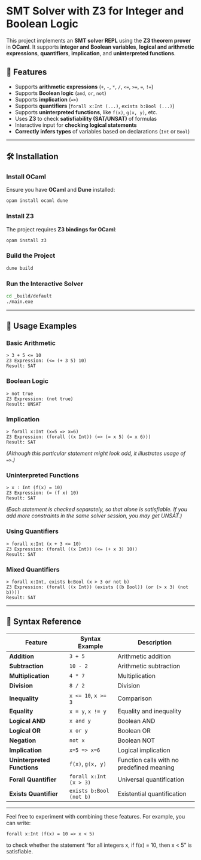 # SMT Solver with Z3 for Integer and Boolean Logic

This project implements an **SMT solver REPL** using the **Z3 theorem prover** in **OCaml**. It supports **integer and Boolean variables**, **logical and arithmetic expressions**, **quantifiers**, **implication**, and **uninterpreted functions**.

## 📌 Features
- Supports **arithmetic expressions** (`+`, `-`, `*`, `/`, `<=`, `>=`, `=`, `!=`)
- Supports **Boolean logic** (`and`, `or`, `not`)
- Supports **implication** (`=>`)
- Supports **quantifiers** (`forall x:Int (...)`, `exists b:Bool (...)`)
- Supports **uninterpreted functions**, like `f(x)`, `g(x, y)`, etc.
- Uses **Z3** to check **satisfiability (SAT/UNSAT)** of formulas
- Interactive input for **checking logical statements**
- **Correctly infers types** of variables based on declarations (`Int` or `Bool`)

---

## 🛠 Installation

### Install **OCaml**
Ensure you have **OCaml** and **Dune** installed:

```sh
opam install ocaml dune
```

### Install **Z3**
The project requires **Z3 bindings for OCaml**:

```sh
opam install z3
```

### Build the Project
```sh
dune build
```

### Run the Interactive Solver
```sh
cd _build/default
./main.exe
```

---

## 🎯 Usage Examples

### **Basic Arithmetic**
```
> 3 + 5 <= 10
Z3 Expression: (<= (+ 3 5) 10)
Result: SAT
```

### **Boolean Logic**
```
> not true
Z3 Expression: (not true)
Result: UNSAT
```

### **Implication**
```
> forall x:Int (x=5 => x=6)
Z3 Expression: (forall ((x Int)) (=> (= x 5) (= x 6)))
Result: SAT
```
*(Although this particular statement might look odd, it illustrates usage of `=>`.)*

### **Uninterpreted Functions**
```
> x : Int (f(x) = 10)
Z3 Expression: (= (f x) 10)
Result: SAT
```
*(Each statement is checked separately, so that alone is satisfiable. If you add more constraints in the same solver session, you may get UNSAT.)*

### **Using Quantifiers**
```
> forall x:Int (x + 3 <= 10)
Z3 Expression: (forall ((x Int)) (<= (+ x 3) 10))
Result: SAT
```

### **Mixed Quantifiers**
```
> forall x:Int, exists b:Bool (x > 3 or not b)
Z3 Expression: (forall ((x Int)) (exists ((b Bool)) (or (> x 3) (not b))))
Result: SAT
```

---

## 📜 Syntax Reference

| Feature                       | Syntax Example                    | Description                                |
|------------------------------|-----------------------------------|--------------------------------------------|
| **Addition**                 | `3 + 5`                           | Arithmetic addition                        |
| **Subtraction**              | `10 - 2`                          | Arithmetic subtraction                     |
| **Multiplication**           | `4 * 7`                           | Multiplication                             |
| **Division**                 | `8 / 2`                           | Division                                   |
| **Inequality**               | `x <= 10`, `x >= 3`               | Comparison                                 |
| **Equality**                 | `x = y`, `x != y`                 | Equality and inequality                    |
| **Logical AND**              | `x and y`                         | Boolean AND                                |
| **Logical OR**               | `x or y`                          | Boolean OR                                 |
| **Negation**                 | `not x`                           | Boolean NOT                                |
| **Implication**              | `x=5 => x=6`                      | Logical implication                        |
| **Uninterpreted Functions**  | `f(x)`, `g(x, y)`                 | Function calls with no predefined meaning  |
| **Forall Quantifier**        | `forall x:Int (x > 3)`            | Universal quantification                   |
| **Exists Quantifier**        | `exists b:Bool (not b)`           | Existential quantification                 |

---  

Feel free to experiment with combining these features. For example, you can write:

```
forall x:Int (f(x) = 10 => x < 5)
```

to check whether the statement “for all integers x, if f(x) = 10, then x < 5” is satisfiable.  
